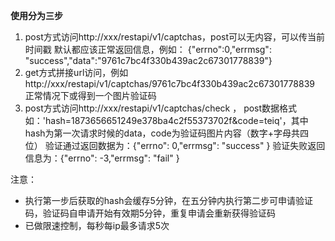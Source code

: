 **使用分为三步**
1. post方式访问http://xxx/restapi/v1/captchas，post可以无内容，可以传当前时间戳
默认都应该正常返回信息，例如： {"errno":0,"errmsg": "success","data":"9761c7bc4f330b439ac2c67301778839"}
2. get方式拼接url访问，例如http://xxx/restapi/v1/captchas/9761c7bc4f330b439ac2c67301778839
正常情况下或得到一个图片验证码
3. post方式访问http://xxx/restapi/v1/captchas/check ， post数据格式如：'hash=1873656651249e378ba4c2f55373702f&code=teiq'，其中hash为第一次请求时候的data，code为验证码图片内容（数字+字母共四位）
验证通过返回数据为：{"errno": 0,"errmsg": "success" }
验证失败返回信息为：{"errno": -3,"errmsg": "fail" }

注意：

* 执行第一步后获取的hash会缓存5分钟，在五分钟内执行第二步可申请验证码，验证码自申请开始有效期5分钟，重复申请会重新获得验证码
* 已做限速控制，每秒每ip最多请求5次
